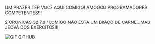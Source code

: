 UM PRAZER TER VOCÊ  AQUI COMIGO!
AMOOOO  PROGRAMADORES  COMPETENTES!!!

2 CRONICAS 32:7,8
"COMIGO  NÃO ESTÁ UM  BRAÇO DE  CARNE...MAS JEOVÁ DOS EXERCITOS!!!!
 
 
![GIF GITHUB](https://user-images.githubusercontent.com/96752968/152599261-c1e6081b-5a48-4b53-961a-cc8d9b66b953.gif)
